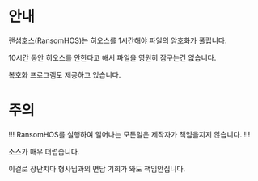 # 안내
랜섬호스(RansomHOS)는 히오스를 1시간해야 파일의 암호화가 풀립니다.

10시간 동안 히오스를 안한다고 해서 파일을 영원히 잠구는건 없습니다.

복호화 프로그램도 제공하고 있습니다.

# 주의
!!!  RansomHOS를 실행하여 일어나는 모든일은 제작자가 책임을지지 않습니다.  !!!

소스가 매우 더럽습니다.

이걸로 장난치다 형사님과의 면담 기회가 와도 책임안집니다.
